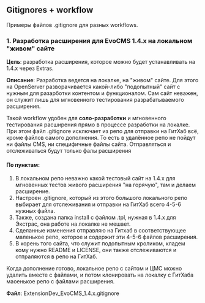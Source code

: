 ## Gitignores + workflow
 
Примеры файлов .gitignore для разных workflows.

### 1. Разработка расширения для EvoCMS 1.4.x на локальном "живом" сайте

**Цель**: разработка расширения, которое можно будет устанавливать на 1.4.x через Extras.

**Описание**: Разработка ведется на локалке, на "живом" сайте. Для этого на OpenServer разворачивается какой-либо "подопытный" сайт с нужным для разарботки контентом и функционалом. Сам сайт неважен, он служит лишь для мгновенного тестирования разрабатываемого расширения.

Такой workflow удобен для **соло-разработки** и мгновенного тестирования расширения прямо в процессе разработки на локалке. При этом файл .gitignore исключает из репо для отправки на ГитХаб всё, кроме файлов самого дополнения. То есть в удалённое репо не пойдут ни файлы CMS, ни специфичные файлы сайта. Отправляться и отслеживаться будут только фалы расширения

#### По пунктам:

1. В локальном репо неважно какой тестовый сайт на 1.4.х для мгновенных тестов живого расширения "на горячую", там и делаем расширение.
2. Настроен .gitignore, который из этого большого локального репо выбирает для отслеживания и отправки на ГитХаб всего 4-5-6 нужных файла.
3. Также, создана папка install с файлом .tpl, нужная в 1.4.х для Экстрас, она работе на локалке не мешает.
4. Сделанные изменения отправляю на Гитхаб в соответствующее маленькое репо, которое и содержит эти 4-5-6 файлов расширения.
5. В корень того сайта, что служит подопытным кроликом, кладем кому нужно README и LICENSE, они также отслеживаются и отпраляются в репо на ГитХаб.

Когда дополнение готово, локальное репо с сайтом и ЦМС можно удалить вместе с файлами, и потом клонировать на локалку с ГитХаба маоенькое репо с файлами расширения.

**Файл**: ExtensionDev_EvoCMS_1.4.x.gitignore
